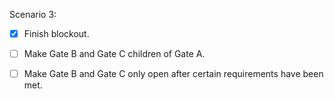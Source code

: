 Scenario 3:
- [x] Finish blockout.
- [ ] Make Gate B and Gate C children of Gate A.
- [ ] Make Gate B and Gate C only open after certain requirements have been met.


